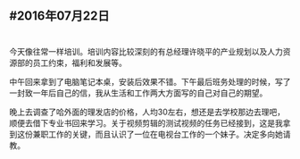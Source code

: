 #2016年07月22日
---
#
今天像往常一样培训。培训内容比较深刻的有总经理许晓平的产业规划以及人力资源部的员工约束，福利和发展等。

中午回来拿到了电脑笔记本桌，安装后效果不错。下午最后班务处理的时候，写了一封致一年后自己的信，我从生活和工作两大方面写的自己对自己的期望。

晚上去调查了哈外面的理发店的价格，人均30左右，想还是去学校那边去理吧，顺便去借下专业书回来学习。关于视频剪辑的测试视频的任务已经接到，这是我拿到这份兼职工作的关键，而且认识了一位在电视台工作的一个妹子。决定多向她请教。